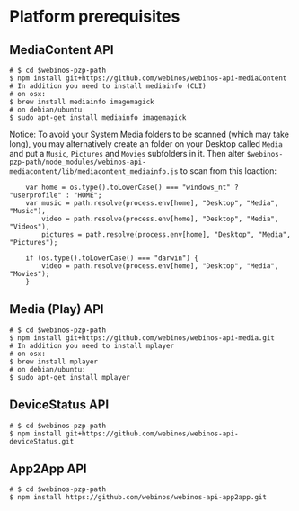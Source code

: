# Platform prerequisites

## MediaContent API

```
# $ cd $webinos-pzp-path
$ npm install git+https://github.com/webinos/webinos-api-mediaContent
# In addition you need to install mediainfo (CLI)
# on osx:
$ brew install mediainfo imagemagick
# on debian/ubuntu
$ sudo apt-get install mediainfo imagemagick
```

Notice: To avoid your System Media folders to be scanned (which may take long), 
you may alternatively create an folder on your Desktop called ```Media``` and 
put a ```Music```, ```Pictures``` and ```Movies``` subfolders in it.
Then alter ```$webinos-pzp-path/node_modules/webinos-api-mediacontent/lib/mediacontent_mediainfo.js```
to scan from this loaction:
```
    var home = os.type().toLowerCase() === "windows_nt" ? "userprofile" : "HOME";
    var music = path.resolve(process.env[home], "Desktop", "Media", "Music"),
        video = path.resolve(process.env[home], "Desktop", "Media", "Videos"),
        pictures = path.resolve(process.env[home], "Desktop", "Media", "Pictures");

    if (os.type().toLowerCase() === "darwin") {
        video = path.resolve(process.env[home], "Desktop", "Media", "Movies");
    }
```

## Media (Play) API

```
# $ cd $webinos-pzp-path
$ npm install git+https://github.com/webinos/webinos-api-media.git
# In addition you need to install mplayer
# on osx:
$ brew install mplayer 
# on debian/ubuntu:
$ sudo apt-get install mplayer
```

## DeviceStatus API

```
# $ cd $webinos-pzp-path
$ npm install git+https://github.com/webinos/webinos-api-deviceStatus.git
```

## App2App API

```
# $ cd $webinos-pzp-path
$ npm install https://github.com/webinos/webinos-api-app2app.git
```

